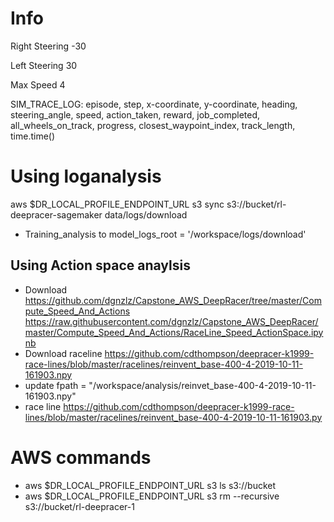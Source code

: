 # Info
Right Steering -30

Left Steering 30

Max Speed 4

SIM_TRACE_LOG: episode, step, x-coordinate, y-coordinate, heading, steering_angle, 
  speed, action_taken, reward, job_completed, all_wheels_on_track, progress,
  closest_waypoint_index, track_length, time.time()

# Using loganalysis

 aws $DR_LOCAL_PROFILE_ENDPOINT_URL s3 sync s3://bucket/rl-deepracer-sagemaker data/logs/download
* Training_analysis to model_logs_root = '/workspace/logs/download' 
## Using Action space anaylsis
* Download https://github.com/dgnzlz/Capstone_AWS_DeepRacer/tree/master/Compute_Speed_And_Actions https://raw.githubusercontent.com/dgnzlz/Capstone_AWS_DeepRacer/master/Compute_Speed_And_Actions/RaceLine_Speed_ActionSpace.ipynb
* Download raceline https://github.com/cdthompson/deepracer-k1999-race-lines/blob/master/racelines/reinvent_base-400-4-2019-10-11-161903.npy
* update fpath = "/workspace/analysis/reinvet_base-400-4-2019-10-11-161903.npy"
* race line https://github.com/cdthompson/deepracer-k1999-race-lines/blob/master/racelines/reinvent_base-400-4-2019-10-11-161903.py

# AWS commands
* aws $DR_LOCAL_PROFILE_ENDPOINT_URL s3 ls s3://bucket
* aws $DR_LOCAL_PROFILE_ENDPOINT_URL s3 rm --recursive s3://bucket/rl-deepracer-1